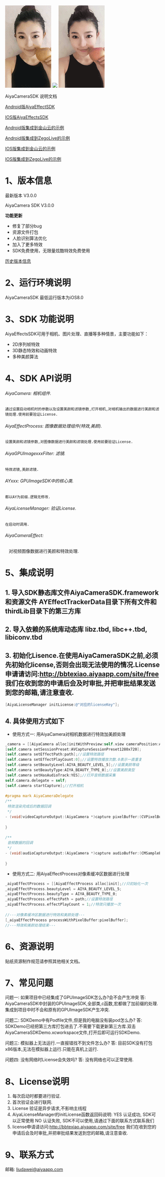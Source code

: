 
![](doc/21.gif)
![](doc/17.gif)
![](doc/16.gif)

AiyaCameraSDK 说明文档

[Android版AiyaEffectSDK](https://github.com/aiyaapp/AiyaEffectsAndroid)

[IOS版AiyaEffectsSDK](https://github.com/aiyaapp/AiyaEffectsIOS)

[Android版集成到金山云的示例](https://github.com/aiyaapp/AiyaEffectsWithKSVCAndroid)

[Android版集成到ZegoLive的示例](https://github.com/aiyaapp/AiyaEffectsWithZegoAndroid)

[IOS版集成到金山云的示例](https://github.com/aiyaapp/AiyaEffectsWithKSVCIOS)

[IOS版集成到ZegoLive的示例](https://github.com/aiyaapp/AiyaEffectsWithZegoIOS)

# 1、版本信息
最新版本 V3.0.0

AiyaCamera SDK V3.0.0
>
**功能更新**
- 修复了部分bug
- 资源文件打包
- 人脸识别算法优化
- 加入了更多特效
- SDK免费使用，无限量炫酷特效免费使用

[历史版本信息](doc/versionHistory.md)

# 2、运行环境说明
AiyaCameraSDK 最低运行版本为iOS8.0

# 3、SDK 功能说明
AiyaEffectsSDK可用于相机、图片处理、直播等多种情景，主要功能如下：

- 2D序列帧特效
- 3D静态特效和动画特效
- 多种美颜算法

# 4、SDK API说明
###### AiyaCamera: 相机组件.
    通过设置启动相机时的参数以及设置美颜和滤镜参数,打开相机,对相机输出的数据进行美颜和滤镜处理.使用前要验证License.

###### AiyaEffectProcess: 图像数据处理组件(特效,美颜).
    设置美颜和滤镜参数,对图像数据进行美颜和滤镜处理.使用前要验证License.

###### AiyaGPUImagexxxFilter: 滤镜.
    特效滤镜,美颜滤镜.

###### AYxxx: GPUImageSDK中的核心类.
    都以AY为前缀.逻辑无修改.

###### AiyaLicenseManager: 验证License.
    在启动时调用.

###### AiyaCameraEffect:
    对视频图像数据进行美颜和特效处理.

# 5、集成说明
## 1. 导入SDK静态库文件AiyaCameraSDK.framework和资源文件 AYEffectTrackerData目录下所有文件和thirdLib目录下的第三方库

## 2. 导入依赖的系统库动态库 libz.tbd, libc++.tbd, libiconv.tbd

## 3. 初始化Lisence.在使用AiyaCameraSDK之前,必须先初始化license,否则会出现无法使用的情况.License申请请访问:http://bbtexiao.aiyaapp.com/site/free 我们在收到您的申请后会及时审批,并把审批结果发送到您的邮箱,请注意查收.
```objective-c
[AiyaLicenseManager initLicense:@"对应的licenseKey"];

```

## 4. 具体使用方式如下
 * 使用方式一: 用AiyaCamera对相机数据进行特效加美颜处理
```objective-c
_camera = [[AiyaCamera alloc]initWithPreview:self.view cameraPosition:AVCaptureDevicePositionFront];//设置为前置相机
[self.camera setSessionPreset:AVCaptureSessionPreset1280x720];
[self.camera setEffectPath:path];//设置特效路径
[self.camera setEffectPlayCount:0];//设置特效播放次数.0表示一直重复
[self.camera setBeautyLevel:AIYA_BEAUTY_LEVEL_5];//设置美颜等级
[self.camera setBeautyType:AIYA_BEAUTY_TYPE_0];//设置美颜类型
[self.camera setHasAudioTrack:YES];//打开音频数据采集
self.camera.delegate = self;
[self.camera startCapture];//打开相机

#pragma mark AiyaCameraDelegate
/**
 特效渲染完成后的数据回调
 */
- (void)videoCaptureOutput:(AiyaCamera *)capture pixelBuffer:(CVPixelBufferRef)pixelBuffer frameTime:(CMTime)frameTime effectStatus:(AIYA_CAMERA_EFFECT_STATUS)effectStatus{

}

/**
 音频数据的回调
 */
- (void)audioCaptureOutput:(AiyaCamera *)capture audioBuffer:(CMSampleBufferRef)audioBuffer{

}
```
 * 使用方式二: 用AiyaEffectProcess对像素缓冲区数据进行处理
```objective-c
_aiyaEffectProcess = [[AiyaEffectProcess alloc]init];//只初始化一次
_aiyaEffectProcess.beautyLevel = AIYA_BEAUTY_LEVEL_5;
_aiyaEffectProcess.beautyType = AIYA_BEAUTY_TYPE_0;
_aiyaEffectProcess.effectPath = path;//设置特效路径
_aiyaEffectProcess.effectPlayCount = 1;//特效只播放一次

//---对像素缓冲区数据进行特效和美颜处理---
[_aiyaEffectProcess processWithPixelBuffer:pixelBuffer];
//---特效和美颜处理结束---
```

# 6、资源说明
贴纸资源制作规范请参照其他相关文档。

# 7、常见问题
问题一: 如果项目中已经集成了GPUImageSDK怎么办?会不会产生冲突
答: AiyaCameraSDK中封装的GPUImageSDK,全部类,c函数,宏都做了加前缀的处理.集成到项目中时不会和原有的GPUImageSDK产生冲突.

问题二: SDKDemo中有Podfile文件,但是我的电脑没有装pod怎么办?
答: SDKDemo已经把第三方库打包进去了.不需要下载更新第三方库.双击AiyaCameraSDKDemo.xcworkspace文件,打开后即可运行SDKDemo.

问题三: 模拟器上无法运行.一直报错找不到文件怎么办?
答: 目前SDK没有打包x86版本,无法在模拟器上运行.只能在真机上运行.

问题四: 没有网络时License会失效吗?
答: 没有网络也可以正常使用.

# 8、License说明
1. 每次启动时都要进行验证.
2. 首次验证会进行联网.
3. License 验证是异步请求,不影响主线程
4. AiyaLicenseManager的initLicense函数返回码说明:
 YES 认证成功, SDK可以正常使用
 NO  认证失败, SDK不可以使用,请通过下面的联系方式联系我们
5. license申请请访问:http://bbtexiao.aiyaapp.com/site/free 我们在收到您的申请后会及时审批,并把审批结果发送到您的邮箱,请注意查收.

# 9、联系方式
邮箱: liudawei@aiyaapp.com
